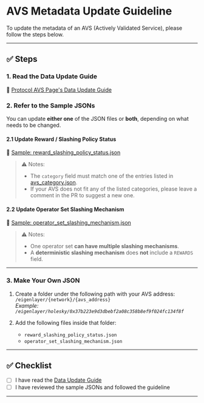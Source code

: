 # AVS Metadata Update Guideline

To update the metadata of an AVS (Actively Validated Service), please follow the steps below.

---

## ✅ Steps

### 1. Read the Data Update Guide
📘 [Protocol AVS Page's Data Update Guide](https://narrow-cello-dab.notion.site/Protocol-AVS-Page-s-Data-Update-Guide-1dec62052b8e801d8f6afab80d1a5f0a?pvs=4)

### 2. Refer to the Sample JSONs
You can update **either one** of the JSON files or **both**, depending on what needs to be changed.

#### 2.1 Update Reward / Slashing Policy Status
📄 [Sample: reward_slashing_policy_status.json](https://github.com/a41-official/dotrisk-criteria-dev/blob/main/eigenlayer/sample/reward_slashing_policy_status.json)

> ⚠️ Notes:
> - The `category` field must match one of the entries listed in [avs_category.json](https://github.com/a41-official/dotrisk-criteria-dev/blob/main/eigenlayer/schema/avs_category.json).
> - If your AVS does not fit any of the listed categories, please leave a comment in the PR to suggest a new one.

#### 2.2 Update Operator Set Slashing Mechanism
📄 [Sample: operator_set_slashing_mechanism.json](https://github.com/a41-official/dotrisk-criteria-dev/blob/main/eigenlayer/sample/operator_set_slashing_mechanism.json)

> ⚠️ Notes:
> - One operator set **can have multiple slashing mechanisms**.
> - A **deterministic slashing mechanism** does **not** include a `REWARDS` field.
---

### 3. Make Your Own JSON

1. Create a folder under the following path with your AVS address:  
   `/eigenlayer/{network}/{avs_address}`  
   _Example: `/eigenlayer/holesky/0x37b223e9d3dbebf2a08c358b8ef9f024fc134f8f`_

2. Add the following files inside that folder:
   - `reward_slashing_policy_status.json`
   - `operator_set_slashing_mechanism.json`

---

## ✅ Checklist

- [ ] I have read the [Data Update Guide](https://narrow-cello-dab.notion.site/Protocol-AVS-Page-s-Data-Update-Guide-1dec62052b8e801d8f6afab80d1a5f0a?pvs=4)
- [ ] I have reviewed the sample JSONs and followed the guideline

---

